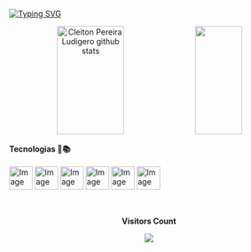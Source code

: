 [![Typing SVG](https://readme-typing-svg.herokuapp.com/?color=1B98E0&size=35&center=true&vCenter=true&width=1000&lines=Ola,+Meu+nome+é+Cleiton+Pereira+Ludigero;Mas+pode+me+chamar+de+Cleitão!;Formado+em;Análise+e+Desenvolvimento+de+Sistemas;+Com+ênfase+em+Desenvolvimento+Mobile📱;+e+CyberSecurity🔒)](https://git.io/typing-svg)


<div align="center">  
  <img width="49%" height="195px" src="https://github-readme-stats.vercel.app/api?username=CleitonPereiraLudigero&show_icons=true&count_private=true&hide_border=true&title_color=1B98E0&icon_color=D98719&text_color=c9d1d9&bg_color=0d1117" alt="Cleiton Pereira Ludigero github stats" /> 
  <img width="41%" height="195px" src="https://github-readme-stats.vercel.app/api/top-langs/?username=CleitonPereiraLudigero&layout=compact&hide_border=true&title_color=1B98E0&text_color=00bfbf&bg_color=0d1117" />
</div>


<b>Tecnologias :thought_balloon::books:</b></br></br>
 <img src="https://cdn.jsdelivr.net/gh/devicons/devicon@latest/icons/linux/linux-original.svg" alt="Image" height="42" width="42"/>
 <img src="https://cdn.jsdelivr.net/gh/devicons/devicon/icons/vscode/vscode-original.svg" alt="Image" height="42" width="42" />
 <img src="https://cdn.jsdelivr.net/gh/devicons/devicon/icons/html5/html5-original-wordmark.svg" alt="Image" height="42" width="42" />
 <img src="https://cdn.jsdelivr.net/gh/devicons/devicon@latest/icons/css3/css3-original-wordmark.svg" alt="Image" height="42" width="42" />
 <img src="https://icongr.am/devicon/javascript-original.svg?size=128&color=currentColor" alt="Image" height="42" width="42" />
 <img src="https://cdn.jsdelivr.net/gh/devicons/devicon/icons/python/python-original.svg" alt="Image" height="42" width="42" />
 
          

<div align="center">
<br><p align="centre"><b>Visitors Count</b></p>  
<p align="center"><img align="center" src="https://profile-counter.glitch.me/{CleitonPereiraLudigero}/count.svg" /></p> 
<br></div>   
          
          
          
